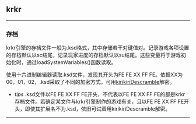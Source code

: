 ## krkr

---

### 存档

krkr引擎的存档文件一般为.ksd格式，其中存储若干对键值对。记录游戏各项设置的存档默认以sc结尾，记录玩家进度的存档默认以su结尾。这些变量将于游戏初始化时，通过loadSystemVariables()函数读取。

使用十六进制编辑器读取.ksd文件，发现其开头为FE FE XX FF FE。依据XX为00，01，02，.ksd采取了不同的加密方式。可用[kirikiriDescramble](/工具/KirikiriDescrambler.md)解密。

  + *tips*
  .ksd文件以FE FE XX FF FE开头，不代表以FE FE XX FF FE的都是krkr存档文件。若确定某文件与krkr引擎制作的游戏有关，且以FE FE XX FF FE开头，即使其扩展名不为.ksd，依旧可试着用kirikiriDescramble解密。

---